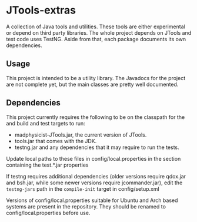 JTools-extras
=============

A collection of Java tools and utilities. These tools are either experimental or depend on third party libraries. The whole project depends on JTools and test code uses TestNG. Aside from that, each package documents its own dependencies.

Usage
-----

This project is intended to be a utility library. The Javadocs for the project are not complete yet, but the main classes are pretty well documented.

Dependencies
------------

This project currently requires the following to be on the classpath for the and build and test targets to run:

- madphysicist-JTools.jar, the current version of JTools.
- tools.jar that comes with the JDK.
- testng.jar and any dependencies that it may require to run the tests.

Update local paths to these files in config/local.properties in the section containing the test.*.jar properties

If testng requires additional dependencies (older versions require qdox.jar and bsh.jar, while some newer versions require jcommander.jar), edit the `testng-jars` path in the `compile-init` target in config/setup.xml

Versions of config/local.properties suitable for Ubuntu and Arch based systems are present in the repository. They should be renamed to config/local.properties before use.

